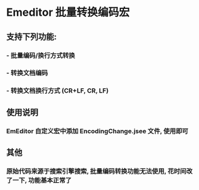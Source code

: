 # Emeditor 批量转换编码宏
## 支持下列功能:

### - 批量编码/换行方式转换

### - 转换文档编码

### - 转换文档换行方式 (CR+LF, CR, LF)





## 使用说明

### EmEditor 自定义宏中添加 EncodingChange.jsee 文件, 使用即可





## 其他

### 原始代码来源于搜索引擎搜索, 批量编码转换功能无法使用, 花时间改了一下, 功能基本正常了

